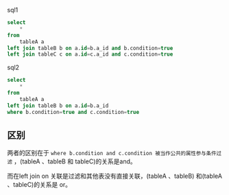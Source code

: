 sql1

```sql
select 
    * 
from 
    tableA a 
left join tableB b on a.id=b.a_id and b.condition=true 
left join tableC c on a.id=c.a_id and c.condition=true
```

sql2

```sql
select 
    * 
from 
    tableA a 
left join tableB b on a.id=b.a_id 
where b.condition=true and c.condition=true
```

## 区别

两者的区别在于 `where b.condition and c.condition 被当作公共的属性参与条件过滤` ，(tableA 、tableB 和 tableC)的关系是and。

而在left join on 关联是过滤和其他表没有直接关联，(tableA 、tableB) 和(tableA 、tableC)的关系是 or。
